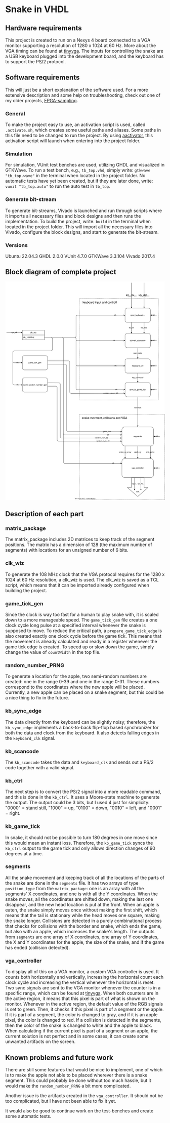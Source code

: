 # Snake in VHDL

## Hardware requirements

This project is created to run on a Nexys 4 board connected to a VGA monitor supporting a resolution of 1280 x 1024 at 60 Hz. More about the VGA timing can be found at [tinyvga](http://tinyvga.com/vga-timing/1280x1024@60Hz). The inputs for controlling the snake are a USB keyboard plugged into the development board, and the keyboard has to support the PS/2 protocol.

## Software requirements

This will just be a short explanation of the software used. For a more extensive description and some help on troubleshooting, check out one of my older projects, [FPGA-sampling](https://github.com/acoustic-warfare/FPGA-sampling).

### General

To make the project easy to use, an activation script is used, called `.activate.sh`, which creates some useful paths and aliases. Some paths in this file need to be changed to run the project. By using [aactivator](https://github.com/Yelp/aactivator), this activation script will launch when entering into the project folder.

### Simulation

For simulation, VUnit test benches are used, utilizing GHDL and visualized in GTKWave. To run a test bench, e.g., `tb_top.vhd`, simply write: `gtkwave "tb_top.wave"` in the terminal when located in the project folder. No automatic tests have yet been created, but if they are later done, write: `vunit "tb_top.auto"` to run the auto test in `tb_top`.

### Generate bit-stream

To generate bit-streams, Vivado is launched and run through scripts where it imports all necessary files and block designs and then runs the implementation. To build the project, write: `build` in the terminal when located in the project folder. This will import all the necessary files into Vivado, configure the block designs, and start to generate the bit-stream.

### Versions

Ubuntu 22.04.3
GHDL 2.0.0
VUnit 4.7.0
GTKWave 3.3.104
Vivado 2017.4

## Block diagram of complete project

![block_diagram][link_block_diagram]

[link_block_diagram]: doc/block_diagram.svg

## Description of each part

### matrix_package

The matrix_package includes 2D matrices to keep track of the segment positions. The matrix has a dimension of 128 (the maximum number of segments) with locations for an unsigned number of 6 bits.

### clk_wiz

To generate the 108 MHz clock that the VGA protocol requires for the 1280 x 1024 at 60 Hz resolution, a clk_wiz is used. The clk_wiz is saved as a TCL script, which means that it can be imported already configured when building the project.

### game_tick_gen

Since the clock is way too fast for a human to play snake with, it is scaled down to a more manageable speed. The `game_tick_gen` file creates a one clock cycle long pulse at a specified interval whenever the snake is supposed to move. To reduce the critical path, a `prepare_game_tick_edge` is also created exactly one clock cycle before the game tick. This means that the movement is already calculated and ready in a register whenever the game tick edge is created. To speed up or slow down the game, simply change the value of `countWidth` in the top file.

### random_number_PRNG

To generate a location for the apple, two semi-random numbers are created: one in the range 0-39 and one in the range 0-31. These numbers correspond to the coordinates where the new apple will be placed. Currently, a new apple can be placed on a snake segment, but this could be a nice thing to fix in the future.

### kb_sync_edge

The data directly from the keyboard can be slightly noisy; therefore, the `kb_sync_edge` implements a back-to-back flip-flop based synchronizer for both the data and clock from the keyboard. It also detects falling edges in the `keyboard_clk` signal.

### kb_scancode

The `kb_scancode` takes the data and `keyboard_clk` and sends out a PS/2 code together with a valid signal.

### kb_ctrl

The next step is to convert the PS/2 signal into a more readable command, and this is done in the `kb_ctrl`. It uses a Moore-state machine to generate the output. The output could be 3 bits, but I used 4 just for simplicity: "0000" = stand still, "1000" = up, "0100" = down, "0010" = left, and "0001" = right.

### kb_game_tick

In snake, it should not be possible to turn 180 degrees in one move since this would mean an instant loss. Therefore, the `kb_game_tick` syncs the `kb_ctrl` output to the game tick and only allows direction changes of 90 degrees at a time.

### segments

All the snake movement and keeping track of all the locations of the parts of the snake are done in the `segments` file. It has two arrays of type `position_type` from the `matrix_package`: one is an array with all the segments' X coordinates, and one is with all the Y coordinates. When the snake moves, all the coordinates are shifted down, making the last one disappear, and the new head location is put at the front. When an apple is eaten, the snake simply moves once without making the first shift, which means that the tail is stationary while the head moves one square, making the snake longer. Collisions are detected in a purely combinational process that checks for collisions with the border and snake, which ends the game, but also with an apple, which increases the snake's length. The outputs from `segments` are one array of X coordinates, one array of Y coordinates, the X and Y coordinates for the apple, the size of the snake, and if the game has ended (collision detected).

### vga_controller

To display all of this on a VGA monitor, a custom VGA controller is used. It counts both horizontally and vertically, increasing the horizontal count each clock cycle and increasing the vertical whenever the horizontal is reset. Two sync signals are sent to the VGA monitor whenever the counter is in a specific range, which can be found at [tinyvga](http://tinyvga.com/vga-timing/1280x1024@60Hz). When both counters are in the active region, it means that this pixel is part of what is shown on the monitor. Whenever in the active region, the default value of the RGB signals is set to green. Then, it checks if this pixel is part of a segment or the apple. If it is part of a segment, the color is changed to gray, and if it is an apple pixel, the color is changed to red. If a collision is detected in the segments, then the color of the snake is changed to white and the apple to black. When calculating if the current pixel is part of a segment or an apple, the current solution is not perfect and in some cases, it can create some unwanted artifacts on the screen.

## Known problems and future work

There are still some features that would be nice to implement, one of which is to make the apple not able to be placed wherever there is a snake segment. This could probably be done without too much hassle, but it would make the `random_number_PRNG` a bit more complicated.

Another issue is the artifacts created in the `vga_controller`. It should not be too complicated, but I have not been able to fix it yet.

It would also be good to continue work on the test-benches and create some automatic tests. 
